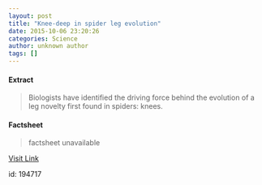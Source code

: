 ```yaml
---
layout: post
title: "Knee-deep in spider leg evolution"
date: 2015-10-06 23:20:26
categories: Science
author: unknown author
tags: []
---
```



#### Extract
>Biologists have identified the driving force behind the evolution of a leg novelty first found in spiders: knees. 

#### Factsheet
>factsheet unavailable

[Visit Link](http://www.sciencedaily.com/releases/2015/10/151006192026.htm)

id:  194717
